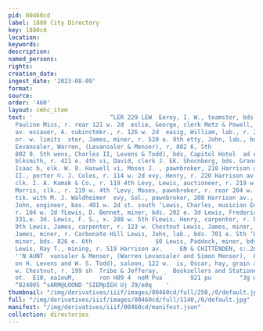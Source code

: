 ```yaml
---
pid: 00460cd
label: 1880 City Directory
key: 1880cd
location: 
keywords: 
description: 
named_persons: 
rights: 
creation_date: 
ingest_date: '2023-08-09'
format: 
source: 
order: '460'
layout: cmhc_item
text: '                      “LER 229 LEW  Eeroy, I. W., teamster, bds. 629 ¢. 5th  Eeroy,
  Pauline Miss, r. rear 121 w. 2d  eslie, George, clerk Metz & Powell, r. 311 Harrison
  av. essauer, A. cubinctmkr., r. 126 w. 2d  easig, William, lab., r. 2d st. south
  nr. w. limits  ster, James, miner, r. 520 e. 9th etty, John, lab., bds. 412 w. 4th
  Eevansaler, Warren, (Levansaler & Menser), r, 802 6, Sth                                                carpenters,
  802 0. 5th wens, Charles II, Levens & Todd), bds, Capitol Hotel  ad evers, Washington,
  blksmith, r. 421 e. 4th vi, David, clerk J. EK. Shocnberg, bds. Grand Hotel evi,
  Isaac b, elk. W. 8. Haswell vi, Moses J. , pawnbroker, 210 Harrison av. evins, William
  II., porter ©. J. Coles, r. 114 w. 2d evy, Henry, r. 220 Harrison av. vy, Judah,
  clk. I. A. Kamak & Co., r. 119 4th Levy, Lewis, auctioneer, r. 219 w. 4th FLevy,
  Morris, clk., r. 219 w. 4th ‘Levy, Moses, pawnbroker, r. rear 204 w. 4th evy, Sig.,
  tik. with M. J. Waldheimer  evy, Sol., pawnbroker, 208 Harrison av., r. same ewellen,
  John, engineer, bas. 401 w. 2d st. south ‘Lewis, Charles, musician Enfield & Thomas,
  r. 104 w. 2d fLewis, D. Bennet, miner, bds. 202 e. 3d Lewis, Frederick, lab., r.
  331,e. 3d. Lewis, F. S., x. 208 w. 5th FLewis, Henry, carpenter, r. Pine sw. cor.
  9th Lewis, James, carpenter, r. 123 w. Chestnut Lewis, James, miner, r. 224 e, Chestnut  ewis,
  James, miner, r. Carbonate Hill Lewis, John, lab., bds. 701 e. Sth ‘Lewis, Joseph,
  miner, bds. 826 e. 6th                  $0 Lewis, Paddock, miner, bds. 701 e. 5th
  Lewis, Ray T., mining, r. 519 Harrison av.     EN & CHITTENDEN, s:.2nrcox av.     ‘aM
  ''N AUNT  vansaler & Menser, (Warren Levansaler and Simon Menser),  Levens & Todd,
  on H. Levens and W. S. Todd), saloon, 122 w.  is, Oscar, hay, grain and flour, 407
  w. Chestnut, r. 199 sh  Tribe & Jefferay, _  Booksellers and Stationers, «720 dete2%
  ot.  E10, ea1ouM,       ron H09 4  neM Pua        921 pu        "3g wnuseon9 ¥ mopUIm
  “824095 “sARM@LOOND ‘SIEMpIEH Uj J9/e0q    '
thumbnail: "/img/derivatives/iiif/images/00460cd/full/250,/0/default.jpg"
full: "/img/derivatives/iiif/images/00460cd/full/1140,/0/default.jpg"
manifest: "/img/derivatives/iiif/00460cd/manifest.json"
collection: directories
---
```

